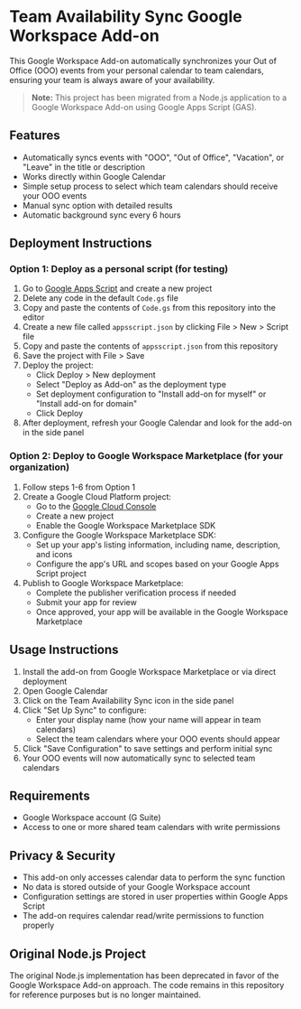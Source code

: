 # Team Availability Sync Google Workspace Add-on

This Google Workspace Add-on automatically synchronizes your Out of Office (OOO) events from your personal calendar to team calendars, ensuring your team is always aware of your availability.

> **Note:** This project has been migrated from a Node.js application to a Google Workspace Add-on using Google Apps Script (GAS).

## Features

- Automatically syncs events with "OOO", "Out of Office", "Vacation", or "Leave" in the title or description
- Works directly within Google Calendar
- Simple setup process to select which team calendars should receive your OOO events
- Manual sync option with detailed results
- Automatic background sync every 6 hours

## Deployment Instructions

### Option 1: Deploy as a personal script (for testing)

1. Go to [Google Apps Script](https://script.google.com/home) and create a new project
2. Delete any code in the default `Code.gs` file
3. Copy and paste the contents of `Code.gs` from this repository into the editor
4. Create a new file called `appsscript.json` by clicking File > New > Script file
5. Copy and paste the contents of `appsscript.json` from this repository
6. Save the project with File > Save
7. Deploy the project:
   - Click Deploy > New deployment
   - Select "Deploy as Add-on" as the deployment type
   - Set deployment configuration to "Install add-on for myself" or "Install add-on for domain"
   - Click Deploy
8. After deployment, refresh your Google Calendar and look for the add-on in the side panel

### Option 2: Deploy to Google Workspace Marketplace (for your organization)

1. Follow steps 1-6 from Option 1
2. Create a Google Cloud Platform project:
   - Go to the [Google Cloud Console](https://console.cloud.google.com/)
   - Create a new project
   - Enable the Google Workspace Marketplace SDK
3. Configure the Google Workspace Marketplace SDK:
   - Set up your app's listing information, including name, description, and icons
   - Configure the app's URL and scopes based on your Google Apps Script project
4. Publish to Google Workspace Marketplace:
   - Complete the publisher verification process if needed
   - Submit your app for review
   - Once approved, your app will be available in the Google Workspace Marketplace

## Usage Instructions

1. Install the add-on from Google Workspace Marketplace or via direct deployment
2. Open Google Calendar
3. Click on the Team Availability Sync icon in the side panel
4. Click "Set Up Sync" to configure:
   - Enter your display name (how your name will appear in team calendars)
   - Select the team calendars where your OOO events should appear
5. Click "Save Configuration" to save settings and perform initial sync
6. Your OOO events will now automatically sync to selected team calendars

## Requirements

- Google Workspace account (G Suite)
- Access to one or more shared team calendars with write permissions

## Privacy & Security

- This add-on only accesses calendar data to perform the sync function
- No data is stored outside of your Google Workspace account
- Configuration settings are stored in user properties within Google Apps Script
- The add-on requires calendar read/write permissions to function properly

## Original Node.js Project

The original Node.js implementation has been deprecated in favor of the Google Workspace Add-on approach. The code remains in this repository for reference purposes but is no longer maintained.